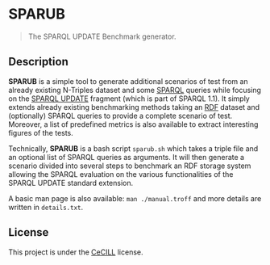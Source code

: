 SPARUB
======

> The SPARQL UPDATE Benchmark generator.

Description
-----------

__SPARUB__ is a simple tool to generate additional scenarios of test
from an already existing N-Triples dataset and some
[SPARQL](https://www.w3.org/TR/sparql11-query/) queries while focusing
on the [SPARQL UPDATE](https://www.w3.org/TR/sparql11-update/)
fragment (which is part of SPARQL 1.1). It simply extends already
existing benchmarking methods taking an
[RDF](https://www.w3.org/TR/2004/REC-rdf-primer-20040210/) dataset and
(optionally) SPARQL queries to provide a complete scenario of
test. Moreover, a list of predefined metrics is also available to
extract interesting figures of the tests.

Technically, __SPARUB__ is a bash script `sparub.sh` which takes a
triple file and an optional list of SPARQL queries as arguments. It
will then generate a scenario divided into several steps to benchmark
an RDF storage system allowing the SPARQL evaluation on the various
functionalities of the SPARQL UPDATE standard extension.

A basic man page is also available: `man ./manual.troff` and more
details are written in `details.txt`.

License
-------

This project is under the [CeCILL](http://www.cecill.info/index.en.html) license.

